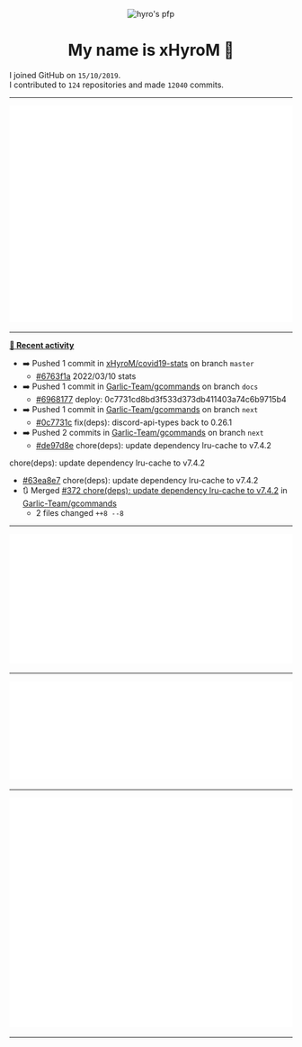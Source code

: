 <p align="center">
    <img src="https://avatars.githubusercontent.com/u/56601352" width="192" alt="hyro's pfp" />
    <h1 align="center">My name is xHyroM 👋</h1>
</p>

I joined GitHub on `15/10/2019`.  
I contributed to `124` repositories and made `12040` commits.  

___

<img src="https://github.com/xHyroM/xHyroM/blob/master/.cache/base.svg">

___

**[📰 Recent activity](https://github.com/xHyroM)**
* ➡️ Pushed 1 commit in [xHyroM/covid19-stats](https://github.com/xHyroM/covid19-stats) on branch `master`
  * [#6763f1a](https://github.com/xHyroM/covid19-stats/commit/6763f1a) 2022/03/10 stats
* ➡️ Pushed 1 commit in [Garlic-Team/gcommands](https://github.com/Garlic-Team/gcommands) on branch `docs`
  * [#6968177](https://github.com/Garlic-Team/gcommands/commit/6968177) deploy: 0c7731cd8bd3f533d373db411403a74c6b9715b4
* ➡️ Pushed 1 commit in [Garlic-Team/gcommands](https://github.com/Garlic-Team/gcommands) on branch `next`
  * [#0c7731c](https://github.com/Garlic-Team/gcommands/commit/0c7731c) fix(deps): discord-api-types back to 0.26.1
* ➡️ Pushed 2 commits in [Garlic-Team/gcommands](https://github.com/Garlic-Team/gcommands) on branch `next`
  * [#de97d8e](https://github.com/Garlic-Team/gcommands/commit/de97d8e) chore(deps): update dependency lru-cache to v7.4.2

chore(deps): update dependency lru-cache to v7.4.2
  * [#63ea8e7](https://github.com/Garlic-Team/gcommands/commit/63ea8e7) chore(deps): update dependency lru-cache to v7.4.2
* 🔃 Merged [#372 chore(deps): update dependency lru-cache to v7.4.2](https://github.com/Garlic-Team/gcommands/pull/372) in [Garlic-Team/gcommands](https://github.com/Garlic-Team/gcommands)
  * 2 files changed `++8 --8`


___

<img src="https://github.com/xHyroM/xHyroM/blob/master/.cache/isocalendar.svg">

___

<img src="https://github.com/xHyroM/xHyroM/blob/master/.cache/languages.svg">

___

<img src="https://github.com/xHyroM/xHyroM/blob/master/.cache/achievements.svg">

___
